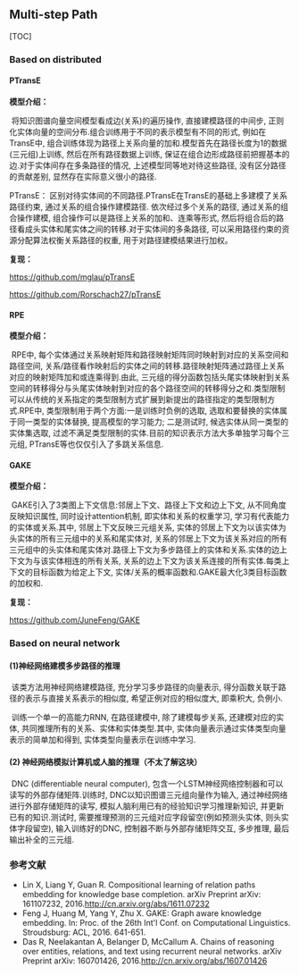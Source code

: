 ## Multi-step Path

[TOC]

### Based on distributed

#### PTransE

**模型介绍：**

​	将知识图谱向量空间模型看成边(关系)的遍历操作, 直接建模路径的中间步, 正则化实体向量的空间分布.组合训练用于不同的表示模型有不同的形式, 例如在TransE中, 组合训练体现为路径上关系向量的加和.模型首先在路径长度为1的数据(三元组)上训练, 然后在所有路径数据上训练, 保证在组合边形成路径前把握基本的边.对于实体间存在多条路径的情况, 上述模型同等地对待这些路径, 没有区分路径的贡献差别, 显然存在实际意义很小的路径.

PTransE： 区别对待实体间的不同路径.PTransE在TransE的基础上多建模了关系路径约束, 通过关系的组合操作建模路径. 依次经过多个关系的路径, 通过关系的组合操作建模, 组合操作可以是路径上关系的加和、连乘等形式, 然后将组合后的路径看成头实体和尾实体之间的转移.对于实体间的多条路径, 可以采用路径约束的资源分配算法权衡关系路径的权重, 用于对路径建模结果进行加权。

**复现：**

https://github.com/mglau/pTransE

https://github.com/Rorschach27/pTransE

#### RPE

**模型介绍：**

​	RPE中, 每个实体通过关系映射矩阵和路径映射矩阵同时映射到对应的关系空间和路径空间, 关系/路径看作映射后的实体之间的转移.路径映射矩阵通过路径上关系对应的映射矩阵加和或连乘得到.由此, 三元组的得分函数包括头尾实体映射到关系空间的转移得分与头尾实体映射到对应的各个路径空间的转移得分之和.类型限制可以从传统的关系指定的类型限制方式扩展到新提出的路径指定的类型限制方式.RPE中, 类型限制用于两个方面:一是训练时负例的选取, 选取和要替换的实体属于同一类型的实体替换, 提高模型的学习能力; 二是测试时, 候选实体从同一类型的实体集选取, 过滤不满足类型限制的实体.目前的知识表示方法大多单独学习每个三元组, PTransE等也仅仅引入了多跳关系信息.

#### GAKE

**模型介绍：**

​	GAKE引入了3类图上下文信息:邻居上下文、路径上下文和边上下文, 从不同角度反映知识属性, 同时设计attention机制, 即实体和关系的权重学习, 学习有代表能力的实体或关系.其中, 邻居上下文反映三元组关系, 实体的邻居上下文为以该实体为头实体的所有三元组中的关系和尾实体对, 关系的邻居上下文为该关系对应的所有三元组中的头实体和尾实体对.路径上下文为多步路径上的实体和关系.实体的边上下文为与该实体相连的所有关系, 关系的边上下文为该关系连接的所有实体.每类上下文的目标函数为给定上下文, 实体/关系的概率函数和.GAKE最大化3类目标函数的加权和.

**复现：**

https://github.com/JuneFeng/GAKE

### Based on neural network

#### (1)神经网络建模多步路径的推理

​	该类方法用神经网络建模路径, 充分学习多步路径的向量表示, 得分函数关联于路径的表示与直接关系表示的相似度, 希望正例对应的相似度大, 即乘积大, 负例小.

​	训练一个单一的高能力RNN, 在路径建模中, 除了建模每步关系, 还建模对应的实体, 共同推理所有的关系、实体和实体类型.其中, 实体向量表示通过实体类型向量表示的简单加和得到, 实体类型向量表示在训练中学习.

#### (2) 神经网络模拟计算机或人脑的推理（不太了解这块）

​	DNC (differentiable neural computer), 包含一个LSTM神经网络控制器和可以读写的外部存储矩阵.训练时, DNC以知识图谱三元组向量作为输入, 通过神经网络进行外部存储矩阵的读写, 模拟人脑利用已有的经验知识学习推理新知识, 并更新已有的知识.测试时, 需要推理预测的三元组对应字段留空(例如预测头实体, 则头实体字段留空), 输入训练好的DNC, 控制器不断与外部存储矩阵交互, 多步推理, 最后输出补全的三元组.

### 参考文献

- Lin X, Liang Y, Guan R. Compositional learning of relation paths embedding for knowledge base completion. arXiv Preprint arXiv: 161107232, 2016.http://cn.arxiv.org/abs/1611.07232
- Feng J, Huang M, Yang Y, Zhu X. GAKE: Graph aware knowledge embedding. In: Proc. of the 26th Int'l Conf. on Computational Linguistics. Stroudsburg: ACL, 2016. 641-651.
-  Das R, Neelakantan A, Belanger D, McCallum A. Chains of reasoning over entities, relations, and text using recurrent neural networks. arXiv Preprint arXiv: 160701426, 2016.http://cn.arxiv.org/abs/1607.01426